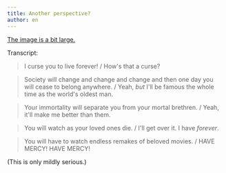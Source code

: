 ```yaml
---
title: Another perspective?
author: en
---
```


[The image is a bit large.](http://www.smbc-comics.com/?id=3164)

Transcript:

> I curse you to live forever! / How's that a curse?

> Society will change and change and change and then one day you will cease
> to belong anywhere. / Yeah, *but* I'll be famous the whole time as the
> world's oldest man.

> Your immortality will separate you from your mortal brethren. / Yeah,
> it'll make me better than them.

> You will watch as your loved ones die. / I'll get over it. I have
> *forever*.

> You will have to watch endless remakes of beloved movies. / HAVE MERCY!
> HAVE MERCY!

(This is only mildly serious.)
